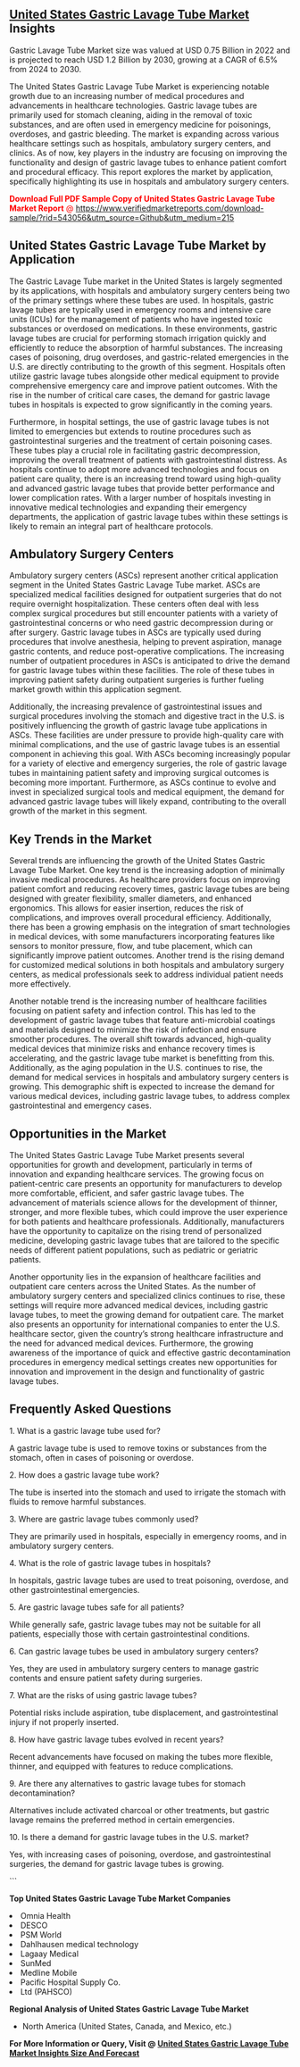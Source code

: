 <h2><a href="https://www.verifiedmarketreports.com/download-sample/?rid=543056&amp;utm_source=Github&amp;utm_medium=215" target="_blank">United States Gastric Lavage Tube Market</a> Insights</h2><p>Gastric Lavage Tube Market size was valued at USD 0.75 Billion in 2022 and is projected to reach USD 1.2 Billion by 2030, growing at a CAGR of 6.5% from 2024 to 2030.</p><p><p>The United States Gastric Lavage Tube Market is experiencing notable growth due to an increasing number of medical procedures and advancements in healthcare technologies. Gastric lavage tubes are primarily used for stomach cleaning, aiding in the removal of toxic substances, and are often used in emergency medicine for poisonings, overdoses, and gastric bleeding. The market is expanding across various healthcare settings such as hospitals, ambulatory surgery centers, and clinics. As of now, key players in the industry are focusing on improving the functionality and design of gastric lavage tubes to enhance patient comfort and procedural efficacy. This report explores the market by application, specifically highlighting its use in hospitals and ambulatory surgery centers. <p><span class=""><span style="color: #ff0000;"><strong>Download Full PDF Sample Copy of United States Gastric Lavage Tube Market Report</strong> @ </span><a href="https://www.verifiedmarketreports.com/download-sample/?rid=543056&amp;utm_source=Github&amp;utm_medium=215" target="_blank">https://www.verifiedmarketreports.com/download-sample/?rid=543056&amp;utm_source=Github&amp;utm_medium=215</a></span></p></p><h2>United States Gastric Lavage Tube Market by Application</h2><p>The Gastric Lavage Tube market in the United States is largely segmented by its applications, with hospitals and ambulatory surgery centers being two of the primary settings where these tubes are used. In hospitals, gastric lavage tubes are typically used in emergency rooms and intensive care units (ICUs) for the management of patients who have ingested toxic substances or overdosed on medications. In these environments, gastric lavage tubes are crucial for performing stomach irrigation quickly and efficiently to reduce the absorption of harmful substances. The increasing cases of poisoning, drug overdoses, and gastric-related emergencies in the U.S. are directly contributing to the growth of this segment. Hospitals often utilize gastric lavage tubes alongside other medical equipment to provide comprehensive emergency care and improve patient outcomes. With the rise in the number of critical care cases, the demand for gastric lavage tubes in hospitals is expected to grow significantly in the coming years. <p>Furthermore, in hospital settings, the use of gastric lavage tubes is not limited to emergencies but extends to routine procedures such as gastrointestinal surgeries and the treatment of certain poisoning cases. These tubes play a crucial role in facilitating gastric decompression, improving the overall treatment of patients with gastrointestinal distress. As hospitals continue to adopt more advanced technologies and focus on patient care quality, there is an increasing trend toward using high-quality and advanced gastric lavage tubes that provide better performance and lower complication rates. With a larger number of hospitals investing in innovative medical technologies and expanding their emergency departments, the application of gastric lavage tubes within these settings is likely to remain an integral part of healthcare protocols. <h2>Ambulatory Surgery Centers</h2><p>Ambulatory surgery centers (ASCs) represent another critical application segment in the United States Gastric Lavage Tube market. ASCs are specialized medical facilities designed for outpatient surgeries that do not require overnight hospitalization. These centers often deal with less complex surgical procedures but still encounter patients with a variety of gastrointestinal concerns or who need gastric decompression during or after surgery. Gastric lavage tubes in ASCs are typically used during procedures that involve anesthesia, helping to prevent aspiration, manage gastric contents, and reduce post-operative complications. The increasing number of outpatient procedures in ASCs is anticipated to drive the demand for gastric lavage tubes within these facilities. The role of these tubes in improving patient safety during outpatient surgeries is further fueling market growth within this application segment. <p>Additionally, the increasing prevalence of gastrointestinal issues and surgical procedures involving the stomach and digestive tract in the U.S. is positively influencing the growth of gastric lavage tube applications in ASCs. These facilities are under pressure to provide high-quality care with minimal complications, and the use of gastric lavage tubes is an essential component in achieving this goal. With ASCs becoming increasingly popular for a variety of elective and emergency surgeries, the role of gastric lavage tubes in maintaining patient safety and improving surgical outcomes is becoming more important. Furthermore, as ASCs continue to evolve and invest in specialized surgical tools and medical equipment, the demand for advanced gastric lavage tubes will likely expand, contributing to the overall growth of the market in this segment. <h2>Key Trends in the Market</h2><p>Several trends are influencing the growth of the United States Gastric Lavage Tube Market. One key trend is the increasing adoption of minimally invasive medical procedures. As healthcare providers focus on improving patient comfort and reducing recovery times, gastric lavage tubes are being designed with greater flexibility, smaller diameters, and enhanced ergonomics. This allows for easier insertion, reduces the risk of complications, and improves overall procedural efficiency. Additionally, there has been a growing emphasis on the integration of smart technologies in medical devices, with some manufacturers incorporating features like sensors to monitor pressure, flow, and tube placement, which can significantly improve patient outcomes. Another trend is the rising demand for customized medical solutions in both hospitals and ambulatory surgery centers, as medical professionals seek to address individual patient needs more effectively. <p>Another notable trend is the increasing number of healthcare facilities focusing on patient safety and infection control. This has led to the development of gastric lavage tubes that feature anti-microbial coatings and materials designed to minimize the risk of infection and ensure smoother procedures. The overall shift towards advanced, high-quality medical devices that minimize risks and enhance recovery times is accelerating, and the gastric lavage tube market is benefitting from this. Additionally, as the aging population in the U.S. continues to rise, the demand for medical services in hospitals and ambulatory surgery centers is growing. This demographic shift is expected to increase the demand for various medical devices, including gastric lavage tubes, to address complex gastrointestinal and emergency cases. <h2>Opportunities in the Market</h2><p>The United States Gastric Lavage Tube Market presents several opportunities for growth and development, particularly in terms of innovation and expanding healthcare services. The growing focus on patient-centric care presents an opportunity for manufacturers to develop more comfortable, efficient, and safer gastric lavage tubes. The advancement of materials science allows for the development of thinner, stronger, and more flexible tubes, which could improve the user experience for both patients and healthcare professionals. Additionally, manufacturers have the opportunity to capitalize on the rising trend of personalized medicine, developing gastric lavage tubes that are tailored to the specific needs of different patient populations, such as pediatric or geriatric patients. <p>Another opportunity lies in the expansion of healthcare facilities and outpatient care centers across the United States. As the number of ambulatory surgery centers and specialized clinics continues to rise, these settings will require more advanced medical devices, including gastric lavage tubes, to meet the growing demand for outpatient care. The market also presents an opportunity for international companies to enter the U.S. healthcare sector, given the country’s strong healthcare infrastructure and the need for advanced medical devices. Furthermore, the growing awareness of the importance of quick and effective gastric decontamination procedures in emergency medical settings creates new opportunities for innovation and improvement in the design and functionality of gastric lavage tubes. <h2>Frequently Asked Questions</h2><p>1. What is a gastric lavage tube used for?</p><p>A gastric lavage tube is used to remove toxins or substances from the stomach, often in cases of poisoning or overdose.</p><p>2. How does a gastric lavage tube work?</p><p>The tube is inserted into the stomach and used to irrigate the stomach with fluids to remove harmful substances.</p><p>3. Where are gastric lavage tubes commonly used?</p><p>They are primarily used in hospitals, especially in emergency rooms, and in ambulatory surgery centers.</p><p>4. What is the role of gastric lavage tubes in hospitals?</p><p>In hospitals, gastric lavage tubes are used to treat poisoning, overdose, and other gastrointestinal emergencies.</p><p>5. Are gastric lavage tubes safe for all patients?</p><p>While generally safe, gastric lavage tubes may not be suitable for all patients, especially those with certain gastrointestinal conditions.</p><p>6. Can gastric lavage tubes be used in ambulatory surgery centers?</p><p>Yes, they are used in ambulatory surgery centers to manage gastric contents and ensure patient safety during surgeries.</p><p>7. What are the risks of using gastric lavage tubes?</p><p>Potential risks include aspiration, tube displacement, and gastrointestinal injury if not properly inserted.</p><p>8. How have gastric lavage tubes evolved in recent years?</p><p>Recent advancements have focused on making the tubes more flexible, thinner, and equipped with features to reduce complications.</p><p>9. Are there any alternatives to gastric lavage tubes for stomach decontamination?</p><p>Alternatives include activated charcoal or other treatments, but gastric lavage remains the preferred method in certain emergencies.</p><p>10. Is there a demand for gastric lavage tubes in the U.S. market?</p><p>Yes, with increasing cases of poisoning, overdose, and gastrointestinal surgeries, the demand for gastric lavage tubes is growing.</p>```</p><p><strong>Top United States Gastric Lavage Tube Market Companies</strong></p><div data-test-id=""><p><li>Omnia Health</li><li> DESCO</li><li> PSM World</li><li> Dahlhausen medical technology</li><li> Lagaay Medical</li><li> SunMed</li><li> Medline Mobile</li><li> Pacific Hospital Supply Co.</li><li>Ltd (PAHSCO)</li></p><div><strong>Regional Analysis of&nbsp;United States Gastric Lavage Tube Market</strong></div><ul><li dir="ltr"><p dir="ltr">North America&nbsp;(United States, Canada, and Mexico, etc.)</p></li></ul><p><strong>For More Information or Query, Visit @&nbsp;</strong><strong><a href="https://www.verifiedmarketreports.com/product/gastric-lavage-tube-market/?utm_source=Github&amp;utm_medium=215" target="_blank">United States Gastric Lavage Tube Market Insights Size And Forecast</a></strong></p></div>
